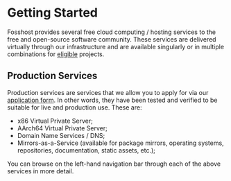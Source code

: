 # Getting Started
Fosshost provides several free cloud computing / hosting services to the free and open-source software community. These services are delivered virtually through our infrastructure and are available singularly or in multiple combinations for [eligible](/general/application) projects. 

## Production Services
Production services are services that we allow you to apply for via our [application form](https://fosshost.org/apply). In other words, they have been tested and verified to be suitable for live and production use. These are:

- x86 Virtual Private Server;
- AArch64 Virtual Private Server;
- Domain Name Services / DNS;
- Mirrors-as-a-Service (available for package mirrors, operating systems, repositories, documentation, static assets, etc.);

You can browse on the left-hand navigation bar through each of the above services in more detail.


